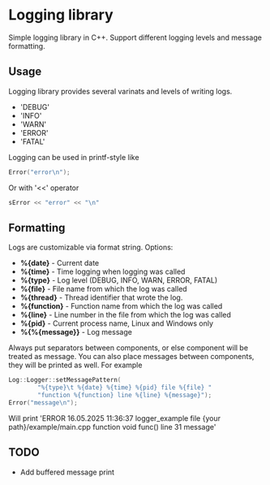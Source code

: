 Logging library
=============

Simple logging library in C++. Support different logging levels and message formatting.

Usage
-----

Logging library provides several varinats and levels of writing logs.

- 'DEBUG'
- 'INFO'
- 'WARN'
- 'ERROR'
- 'FATAL'

Logging can be used in printf-style like

```c++
Error("error\n");
```

Or with '<<' operator

```c++
sError << "error" << "\n"
```

Formatting
----------

Logs are customizable via format string. Options:
- **%{date}** - Current date
- **%{time}** - Time logging when logging was called
- **%{type}** - Log level (DEBUG, INFO, WARN, ERROR, FATAL)
- **%{file}** - File name from which the log was called
- **%{thread}** - Thread identifier that wrote the log.
- **%{function}** - Function name from which the log was called
- **%{line}** - Line number in the file from which the log was called
- **%{pid}** - Current process name, Linux and Windows only
- **%{%{message}}** - Log message

Always put separators between components, or else component will be treated as message. You can also place messages between components, they will be printed as well.
For example
```c++
Log::Logger::setMessagePattern(
        "%{type}\t %{date} %{time} %{pid} file %{file} "
        "function %{function} line %{line} %{message}");
Error("message\n");
```
Will print
'ERROR	 16.05.2025 11:36:37 logger_example file {your path}/example/main.cpp function void func() line 31 message'



TODO
----

- Add buffered message print
